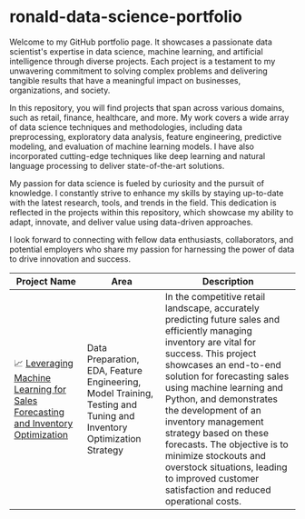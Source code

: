 # ronald-data-science-portfolio
Welcome to my GitHub portfolio page. It showcases a passionate data scientist's expertise in data science, machine learning, and artificial intelligence through diverse projects. Each project is a testament to my unwavering commitment to solving complex problems and delivering tangible results that have a meaningful impact on businesses, organizations, and society.

In this repository, you will find projects that span across various domains, such as retail, finance, healthcare, and more. My work covers a wide array of data science techniques and methodologies, including data preprocessing, exploratory data analysis, feature engineering, predictive modeling, and evaluation of machine learning models. I have also incorporated cutting-edge techniques like deep learning and natural language processing to deliver state-of-the-art solutions.

My passion for data science is fueled by curiosity and the pursuit of knowledge. I constantly strive to enhance my skills by staying up-to-date with the latest research, tools, and trends in the field. This dedication is reflected in the projects within this repository, which showcase my ability to adapt, innovate, and deliver value using data-driven approaches.

I look forward to connecting with fellow data enthusiasts, collaborators, and potential employers who share my passion for harnessing the power of data to drive innovation and success.


| Project Name | Area | Description |  
|---|---|---|
| 📈 [Leveraging Machine Learning for Sales Forecasting and Inventory Optimization](https://github.com/rovid95/Ronald-portfolio/blob/fa80511370ba3c1f7ad5e47c44136ff8d37dbf10/sales%20forecasting%20and%20inventory%20management%20project/Main.ipynb) |   Data Preparation, EDA, Feature Engineering, Model Training, Testing and Tuning and Inventory Optimization Strategy | In the competitive retail landscape, accurately predicting future sales and efficiently managing inventory are vital for success. This project showcases an end-to-end solution for forecasting sales using machine learning and Python, and demonstrates the development of an inventory management strategy based on these forecasts. The objective is to minimize stockouts and overstock situations, leading to improved customer satisfaction and reduced operational costs. | 
